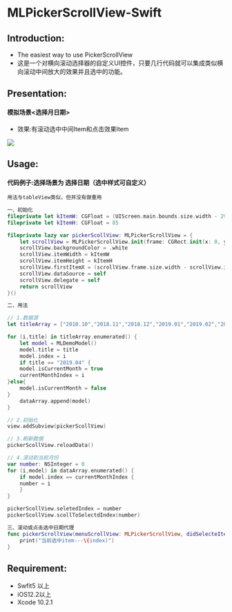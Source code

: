 # MLPickerScrollView-Swift
## Introduction:
* The easiest way to use PickerScrollView
* 这是一个对横向滚动选择器的自定义UI控件，只要几行代码就可以集成类似横向滚动中间放大的效果并且选中的功能。
 
## Presentation:
#### 模拟场景<选择月日期>
* 效果:有滚动选中中间Item和点击效果Item

![](https://github.com/kissMelody/MLPickerScrollView-Swift/blob/master/MLPickerScrollView/MLPickerScrollView.gif)

## Usage:
#### 代码例子:选择场景为 选择日期（选中样式可自定义）
```swift
用法与tableView类似，但并没有做重用

一、初始化
fileprivate let kItemW: CGFloat = (UIScreen.main.bounds.size.width - 296) / 2 + 118
fileprivate let kItemH: CGFloat = 85

fileprivate lazy var pickerScollView: MLPickerScrollView = {
    let scrollView = MLPickerScrollView.init(frame: CGRect.init(x: 0, y: SCREEN_HEIGHT - 350, width: SCREEN_WIDTH, height: kItemH))
    scrollView.backgroundColor = .white
    scrollView.itemWidth = kItemW
    scrollView.itemHeight = kItemH
    scrollView.firstItemX = (scrollView.frame.size.width - scrollView.itemWidth) * 0.5
    scrollView.dataSource = self
    scrollView.delegate = self
    return scrollView
}()

二、用法

// 1.数据源
let titleArray = ["2018.10","2018.11","2018.12","2019.01","2019.02","2019.03","2019.04","2019.05","2019.06","2019.07","2019.08","2019.09"]

for (i,title) in titleArray.enumerated() {
    let model = MLDemoModel()
    model.title = title
    model.index = i
    if title == "2019.04" {
    model.isCurrentMonth = true
    currentMonthIndex = i
}else{
    model.isCurrentMonth = false
}
    dataArray.append(model)
}

// 2.初始化
view.addSubview(pickerScollView)

// 3.刷新数据
pickerScollView.reloadData()

// 4.滚动到当前月份
var number: NSInteger = 0
for (i,model) in dataArray.enumerated() {
    if model.index == currentMonthIndex {
    number = i
    }
}

pickerScollView.seletedIndex = number
pickerScollView.scollToSelectdIndex(number)

三、滚动或点击选中日期代理
func pickerScrollView(menuScrollView: MLPickerScrollView, didSelecteItemAtIndex index: NSInteger) {
    print("当前选中item---\(index)")
}

```
## Requirement:
* Swfit5 以上
* iOS12.2以上
* Xcode 10.2.1
